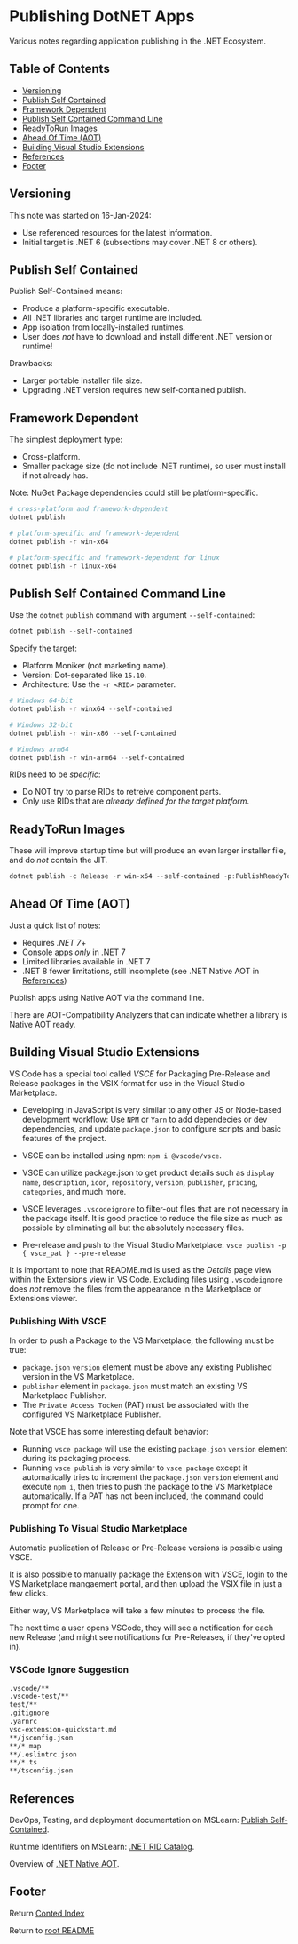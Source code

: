 # Publishing DotNET Apps

Various notes regarding application publishing in the .NET Ecosystem.

## Table of Contents

- [Versioning](#versioning)
- [Publish Self Contained](#publish-self-contained)
- [Framework Dependent](#framework-dependent)
- [Publish Self Contained Command Line](#publish-self-contained-command-line)
- [ReadyToRun Images](#readytorun-images)
- [Ahead Of Time (AOT)](#ahead-of-time-aot)
- [Building Visual Studio Extensions](#building-visual-studio-extensions)
- [References](#references)
- [Footer](#footer)

## Versioning

This note was started on 16-Jan-2024:

- Use referenced resources for the latest information.
- Initial target is .NET 6 (subsections may cover .NET 8 or others).

## Publish Self Contained

Publish Self-Contained means:

- Produce a platform-specific executable.
- All .NET libraries and target runtime are included.
- App isolation from locally-installed runtimes.
- User does _not_ have to download and install different .NET version or runtime!

Drawbacks:

- Larger portable installer file size.
- Upgrading .NET version requires new self-contained publish.

## Framework Dependent

The simplest deployment type:

- Cross-platform.
- Smaller package size (do not include .NET runtime), so user must install if not already has.

Note: NuGet Package dependencies could still be platform-specific.

```powershell
# cross-platform and framework-dependent
dotnet publish

# platform-specific and framework-dependent
dotnet publish -r win-x64

# platform-specific and framework-dependent for linux
dotnet publish -r linux-x64
```

## Publish Self Contained Command Line

Use the `dotnet` `publish` command with argument `--self-contained`:

```powershell
dotnet publish --self-contained
```

Specify the target:

- Platform Moniker (not marketing name).
- Version: Dot-separated like `15.10`.
- Architecture: Use the `-r <RID>` parameter.

```powershell
# Windows 64-bit
dotnet publish -r winx64 --self-contained

# Windows 32-bit
dotnet publish -r win-x86 --self-contained

# Windows arm64
dotnet publish -r win-arm64 --self-contained
```

RIDs need to be _specific_:

- Do NOT try to parse RIDs to retreive component parts.
- Only use RIDs that are _already defined for the target platform_.

## ReadyToRun Images

These will improve startup time but will produce an even larger installer file, and do _not_ contain the JIT.

```powershell
dotnet publish -c Release -r win-x64 --self-contained -p:PublishReadyToRun=true
```

## Ahead Of Time (AOT)

Just a quick list of notes:

- Requires _.NET 7_+
- Console apps _only_ in .NET 7
- Limited libraries available in .NET 7
- .NET 8 fewer limitations, still incomplete (see .NET Native AOT in [References](#references))

Publish apps using Native AOT via the command line.

There are AOT-Compatibility Analyzers that can indicate whether a library is Native AOT ready.

## Building Visual Studio Extensions

VS Code has a special tool called _VSCE_ for Packaging Pre-Release and Release packages in the VSIX format for use in the Visual Studio Marketplace.

- Developing in JavaScript is very similar to any other JS or Node-based development workflow: Use `NPM` or `Yarn` to add dependecies or dev dependencies, and update `package.json` to configure scripts and basic features of the project.
- VSCE can be installed using npm: `npm i @vscode/vsce`.
- VSCE can utilize package.json to get product details such as `display name`, `description`, `icon`, `repository`, `version`, `publisher`, `pricing`, `categories`, and much more.
- VSCE leverages `.vscodeignore` to filter-out files that are not necessary in the package itself. It is good practice to reduce the file size as much as possible by eliminating all but the absolutely necessary files.

- Pre-release and push to the Visual Studio Marketplace: `vsce publish -p { vsce_pat } --pre-release`

It is important to note that README.md is used as the _Details_ page view within the Extensions view in VS Code. Excluding files using `.vscodeignore` does _not_ remove the files from the appearance in the Marketplace or Extensions viewer.

### Publishing With VSCE

In order to push a Package to the VS Marketplace, the following must be true:

- `package.json` `version` element must be above any existing Published version in the VS Marketplace.
- `publisher` element in `package.json` must match an existing VS Marketplace Publisher.
- The `Private Access Tocken` (PAT) must be associated with the configured VS Marketplace Publisher.

Note that VSCE has some interesting default behavior:

- Running `vsce package` will use the existing `package.json` `version` element during its packaging process.
- Running `vsce publish` is very similar to `vsce package` except it automatically tries to increment the `package.json` `version` element and execute `npm i`, then tries to push the package to the VS Marketplace automatically. If a PAT has not been included, the command could prompt for one.

### Publishing To Visual Studio Marketplace

Automatic publication of Release or Pre-Release versions is possible using VSCE.

It is also possible to manually package the Extension with VSCE, login to the VS Marketplace mangaement portal, and then upload the VSIX file in just a few clicks.

Either way, VS Marketplace will take a few minutes to process the file.

The next time a user opens VSCode, they will see a notification for each new Release (and might see notifications for Pre-Releases, if they've opted in).

### VSCode Ignore Suggestion

```markdown
.vscode/**
.vscode-test/**
test/**
.gitignore
.yarnrc
vsc-extension-quickstart.md
**/jsconfig.json
**/*.map
**/.eslintrc.json
**/*.ts
**/tsconfig.json
```

## References

DevOps, Testing, and deployment documentation on MSLearn: [Publish Self-Contained](https://learn.microsoft.com/en-us/dotnet/core/deploying/?WT.mc_id=dotnet-35129-website#publish-self-contained).

Runtime Identifiers  on MSLearn: [.NET RID Catalog](https://learn.microsoft.com/en-us/dotnet/core/rid-catalog).

Overview of [.NET Native AOT](https://learn.microsoft.com/en-us/dotnet/core/deploying/native-aot/?tabs=net8plus%2Cwindows).

## Footer

Return [Conted Index](./conted-index.html)

Return to [root README](../README.html)
